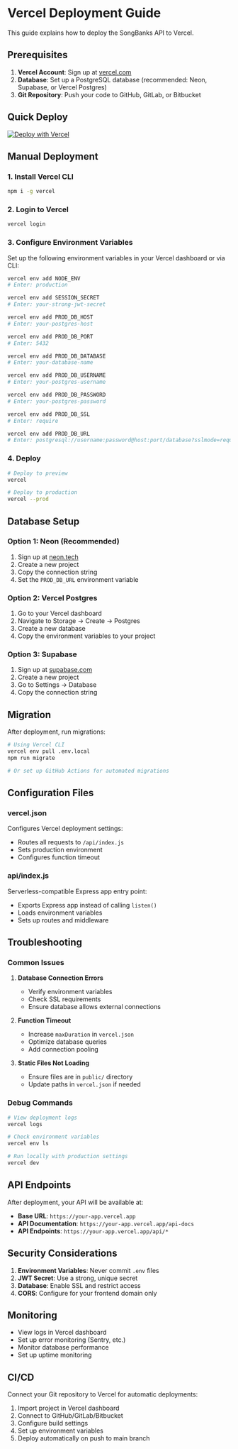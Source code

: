 # Vercel Deployment Guide

This guide explains how to deploy the SongBanks API to Vercel.

## Prerequisites

1. **Vercel Account**: Sign up at [vercel.com](https://vercel.com)
2. **Database**: Set up a PostgreSQL database (recommended: Neon, Supabase, or Vercel Postgres)
3. **Git Repository**: Push your code to GitHub, GitLab, or Bitbucket

## Quick Deploy

[![Deploy with Vercel](https://vercel.com/button)](https://vercel.com/new/clone?repository-url=https://github.com/your-username/songbanks-api)

## Manual Deployment

### 1. Install Vercel CLI

```bash
npm i -g vercel
```

### 2. Login to Vercel

```bash
vercel login
```

### 3. Configure Environment Variables

Set up the following environment variables in your Vercel dashboard or via CLI:

```bash
vercel env add NODE_ENV
# Enter: production

vercel env add SESSION_SECRET
# Enter: your-strong-jwt-secret

vercel env add PROD_DB_HOST
# Enter: your-postgres-host

vercel env add PROD_DB_PORT
# Enter: 5432

vercel env add PROD_DB_DATABASE
# Enter: your-database-name

vercel env add PROD_DB_USERNAME
# Enter: your-postgres-username

vercel env add PROD_DB_PASSWORD
# Enter: your-postgres-password

vercel env add PROD_DB_SSL
# Enter: require

vercel env add PROD_DB_URL
# Enter: postgresql://username:password@host:port/database?sslmode=require
```

### 4. Deploy

```bash
# Deploy to preview
vercel

# Deploy to production
vercel --prod
```

## Database Setup

### Option 1: Neon (Recommended)

1. Sign up at [neon.tech](https://neon.tech)
2. Create a new project
3. Copy the connection string
4. Set the `PROD_DB_URL` environment variable

### Option 2: Vercel Postgres

1. Go to your Vercel dashboard
2. Navigate to Storage → Create → Postgres
3. Create a new database
4. Copy the environment variables to your project

### Option 3: Supabase

1. Sign up at [supabase.com](https://supabase.com)
2. Create a new project
3. Go to Settings → Database
4. Copy the connection string

## Migration

After deployment, run migrations:

```bash
# Using Vercel CLI
vercel env pull .env.local
npm run migrate

# Or set up GitHub Actions for automated migrations
```

## Configuration Files

### vercel.json

Configures Vercel deployment settings:

- Routes all requests to `/api/index.js`
- Sets production environment
- Configures function timeout

### api/index.js

Serverless-compatible Express app entry point:

- Exports Express app instead of calling `listen()`
- Loads environment variables
- Sets up routes and middleware

## Troubleshooting

### Common Issues

1. **Database Connection Errors**
   - Verify environment variables
   - Check SSL requirements
   - Ensure database allows external connections

2. **Function Timeout**
   - Increase `maxDuration` in `vercel.json`
   - Optimize database queries
   - Add connection pooling

3. **Static Files Not Loading**
   - Ensure files are in `public/` directory
   - Update paths in `vercel.json` if needed

### Debug Commands

```bash
# View deployment logs
vercel logs

# Check environment variables
vercel env ls

# Run locally with production settings
vercel dev
```

## API Endpoints

After deployment, your API will be available at:

- **Base URL**: `https://your-app.vercel.app`
- **API Documentation**: `https://your-app.vercel.app/api-docs`
- **API Endpoints**: `https://your-app.vercel.app/api/*`

## Security Considerations

1. **Environment Variables**: Never commit `.env` files
2. **JWT Secret**: Use a strong, unique secret
3. **Database**: Enable SSL and restrict access
4. **CORS**: Configure for your frontend domain only

## Monitoring

- View logs in Vercel dashboard
- Set up error monitoring (Sentry, etc.)
- Monitor database performance
- Set up uptime monitoring

## CI/CD

Connect your Git repository to Vercel for automatic deployments:

1. Import project in Vercel dashboard
2. Connect to GitHub/GitLab/Bitbucket
3. Configure build settings
4. Set up environment variables
5. Deploy automatically on push to main branch
